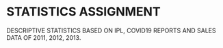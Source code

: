 # STATISTICS ASSIGNMENT
DESCRIPTIVE STATISTICS BASED ON IPL, COVID19 REPORTS AND SALES DATA OF 2011, 2012, 2013.
